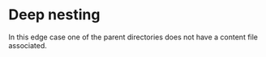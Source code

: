 # Deep nesting

In this edge case one of the parent directories does not have a content file associated.
